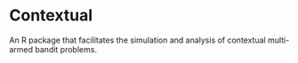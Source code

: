 # Contextual

An R package that facilitates the simulation and analysis of contextual multi-armed bandit problems.
